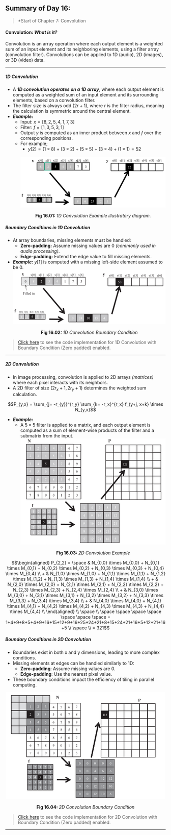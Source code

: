 ## Summary of Day 16:

> *Start of Chapter 7: Convolution

#### **Convolution: _What is it?_**

Convolution is an array operation where each output element is a weighted sum of an input element and its neighboring elements, using a filter array (convolution filter). Convolutions can be applied to 1D (audio), 2D (images), or 3D (video) data.

---
##### **1D Convolution**
- A ***1D convolution operates on a 1D array***, where each output element is computed as a weighted sum of an input element and its surrounding elements, based on a convolution filter.
- The filter size is always odd $(2r + 1)$, where $r$ is the filter radius, meaning the calculation is symmetric around the central element.
- ***Example:***
    - Input: $x= [8,2,5,4,1,7,3]$
    - Filter: $f= [1,3,5,3,1]$
    - Output $y$ is computed as an inner product between $x$ and $f$ over the corresponding positions.
    - For example; 
        - $y[2] = (1\times 8) + (3 \times 2) + (5 \times 5) + (3 \times 4)+ (1 \times 1) = 52$
        <br><br>
        <div align= "center">
            <img src="./images/1D_convolution.png"  width= "500" />
            <p><b>Fig 16.01: </b><i>1D Convolution Example illustratory diagram.</i></p>
        </div>
##### **Boundary Conditions in 1D Convolution**

- At array boundaries, missing elements must be handled:
    - **Zero-padding:** Assume missing values are $0$ _(commonly used in audio processing)_.
    - **Edge-padding:** Extend the edge value to fill missing elements.
- ***Example:*** $y[1]$ is computed with a missing left-side element assumed to be $0$.
    <div align= "center">
        <img src="./images/Boundary_1D.png"  width= "500" />
        <p><b>Fig 16.02: </b><i>1D Convolution Boundary Condition</i></p>
    </div>
> [Click here](./1D_Conv.cu) to see the code implementation for 1D Convolution with Boundary Condition (Zero padded) enabled.

---

##### **2D Convolution**

- In image processing, convolution is applied to 2D arrays _(matrices)_ where each pixel interacts with its neighbors.
- A 2D filter of size $(2r_{x} + 1, 2r_{y} + 1)$ determines the weighted sum calculation.
```math
P_{y,x} = \sum_{j= -r_{y}}^{r_y} \sum_{k= -r_x}^{r_x} f_{y+j, x+k} \times N_{y,x}
```
- ***Example:***
    - A $5×5$ filter is applied to a matrix, and each output element is computed as a sum of element-wise products of the filter and a submatrix from the input.
        <div align="center">
            <img src="./images/2D_conv.png" width="500" />
            <p><b>Fig 16.03: </b><i>2D Convolution Example</i></p>
        </div>
```math
\begin{aligned}
    P_{2,2} = \space & N_{0,0} \times M_{0,0} + N_{0,1} \times M_{0,1} + N_{0,2} \times M_{0,2} + N_{0,3} \times M_{0,3} + N_{0,4} \times M_{0,4} \\
  + & N_{1,0} \times M_{1,0} + N_{1,1} \times M_{1,1} + N_{1,2} \times M_{1,2} + N_{1,3} \times M_{1,3} + N_{1,4} \times M_{1,4} \\
  + & N_{2,0} \times M_{2,0} + N_{2,1} \times M_{2,1} + N_{2,2} \times M_{2,2} + N_{2,3} \times M_{2,3} + N_{2,4} \times M_{2,4} \\
  + & N_{3,0} \times M_{3,0} + N_{3,1} \times M_{3,1} + N_{3,2} \times M_{3,2} + N_{3,3} \times M_{3,3} + N_{3,4} \times M_{3,4} \\
  + & N_{4,0} \times M_{4,0} + N_{4,1} \times M_{4,1} + N_{4,2} \times M_{4,2} + N_{4,3} \times M_{4,3} + N_{4,4} \times M_{4,4} \\
\end{aligned}
\\ \space 
\\ \space \space \space \space \space \space \space
= 1+4+9+8+5+4+9+16+15+12+9+16+25+24+21+8+15+24+21+16+5+12+21+16+5 \\ \space
\\
= 321
```
##### **Boundary Conditions in 2D Convolution**

- Boundaries exist in both x and y dimensions, leading to more complex conditions.
- Missing elements at edges can be handled similarly to 1D:
    - **Zero-padding**: Assume missing values are 0.
    - **Edge-padding**: Use the nearest pixel value.
- These boundary conditions impact the efficiency of tiling in parallel computing.

<div align="center">
    <img src="./images/2D_Boundary.png" width="500" />
    <p><b>Fig 16.04: </b><i>2D Convolution Boundary Condition</i></p>
</div>

> [Click here](./2D_Conv.cu) to see the code implementation for 2D Convolution with Boundary Condition (Zero padded) enabled.

---